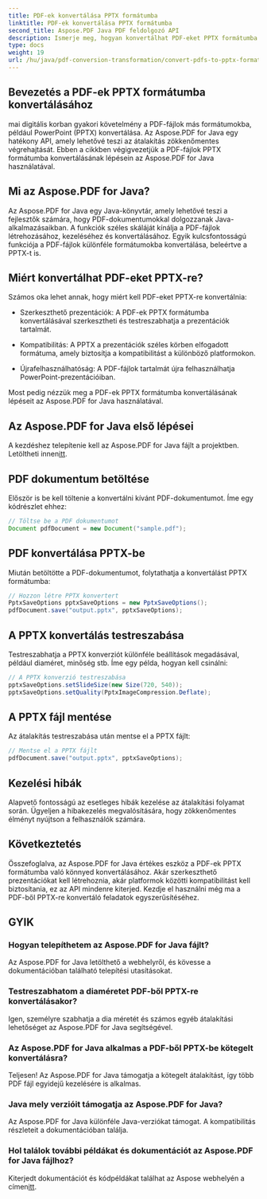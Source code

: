 ```yaml
---
title: PDF-ek konvertálása PPTX formátumba
linktitle: PDF-ek konvertálása PPTX formátumba
second_title: Aspose.PDF Java PDF feldolgozó API
description: Ismerje meg, hogyan konvertálhat PDF-eket PPTX formátumba az Aspose.PDF for Java használatával. Lépésről lépésre útmutató kódpéldákkal a zökkenőmentes átalakítás érdekében.
type: docs
weight: 19
url: /hu/java/pdf-conversion-transformation/convert-pdfs-to-pptx-format/
---
```


## Bevezetés a PDF-ek PPTX formátumba konvertálásához

mai digitális korban gyakori követelmény a PDF-fájlok más formátumokba, például PowerPoint (PPTX) konvertálása. Az Aspose.PDF for Java egy hatékony API, amely lehetővé teszi az átalakítás zökkenőmentes végrehajtását. Ebben a cikkben végigvezetjük a PDF-fájlok PPTX formátumba konvertálásának lépésein az Aspose.PDF for Java használatával.

## Mi az Aspose.PDF for Java?

Az Aspose.PDF for Java egy Java-könyvtár, amely lehetővé teszi a fejlesztők számára, hogy PDF-dokumentumokkal dolgozzanak Java-alkalmazásaikban. A funkciók széles skáláját kínálja a PDF-fájlok létrehozásához, kezeléséhez és konvertálásához. Egyik kulcsfontosságú funkciója a PDF-fájlok különféle formátumokba konvertálása, beleértve a PPTX-t is.

## Miért konvertálhat PDF-eket PPTX-re?

Számos oka lehet annak, hogy miért kell PDF-eket PPTX-re konvertálnia:

- Szerkeszthető prezentációk: A PDF-ek PPTX formátumba konvertálásával szerkesztheti és testreszabhatja a prezentációk tartalmát.

- Kompatibilitás: A PPTX a prezentációk széles körben elfogadott formátuma, amely biztosítja a kompatibilitást a különböző platformokon.

- Újrafelhasználhatóság: A PDF-fájlok tartalmát újra felhasználhatja PowerPoint-prezentációiban.

Most pedig nézzük meg a PDF-ek PPTX formátumba konvertálásának lépéseit az Aspose.PDF for Java használatával.

## Az Aspose.PDF for Java első lépései

 A kezdéshez telepítenie kell az Aspose.PDF for Java fájlt a projektben. Letöltheti innen[itt](https://releases.aspose.com/pdf/java/).

## PDF dokumentum betöltése

Először is be kell töltenie a konvertálni kívánt PDF-dokumentumot. Íme egy kódrészlet ehhez:

```java
// Töltse be a PDF dokumentumot
Document pdfDocument = new Document("sample.pdf");
```

## PDF konvertálása PPTX-be

Miután betöltötte a PDF-dokumentumot, folytathatja a konvertálást PPTX formátumba:

```java
// Hozzon létre PPTX konvertert
PptxSaveOptions pptxSaveOptions = new PptxSaveOptions();
pdfDocument.save("output.pptx", pptxSaveOptions);
```

## A PPTX konvertálás testreszabása

Testreszabhatja a PPTX konverziót különféle beállítások megadásával, például diaméret, minőség stb. Íme egy példa, hogyan kell csinálni:

```java
// A PPTX konverzió testreszabása
pptxSaveOptions.setSlideSize(new Size(720, 540));
pptxSaveOptions.setQuality(PptxImageCompression.Deflate);
```

## A PPTX fájl mentése

Az átalakítás testreszabása után mentse el a PPTX fájlt:

```java
// Mentse el a PPTX fájlt
pdfDocument.save("output.pptx", pptxSaveOptions);
```

## Kezelési hibák

Alapvető fontosságú az esetleges hibák kezelése az átalakítási folyamat során. Ügyeljen a hibakezelés megvalósítására, hogy zökkenőmentes élményt nyújtson a felhasználók számára.

## Következtetés

Összefoglalva, az Aspose.PDF for Java értékes eszköz a PDF-ek PPTX formátumba való könnyed konvertálásához. Akár szerkeszthető prezentációkat kell létrehoznia, akár platformok közötti kompatibilitást kell biztosítania, ez az API mindenre kiterjed. Kezdje el használni még ma a PDF-ből PPTX-re konvertáló feladatok egyszerűsítéséhez.

## GYIK

### Hogyan telepíthetem az Aspose.PDF for Java fájlt?

Az Aspose.PDF for Java letölthető a webhelyről, és kövesse a dokumentációban található telepítési utasításokat.

### Testreszabhatom a diaméretet PDF-ből PPTX-re konvertálásakor?

Igen, személyre szabhatja a dia méretét és számos egyéb átalakítási lehetőséget az Aspose.PDF for Java segítségével.

### Az Aspose.PDF for Java alkalmas a PDF-ből PPTX-be kötegelt konvertálásra?

Teljesen! Az Aspose.PDF for Java támogatja a kötegelt átalakítást, így több PDF fájl egyidejű kezelésére is alkalmas.

### Java mely verzióit támogatja az Aspose.PDF for Java?

Az Aspose.PDF for Java különféle Java-verziókat támogat. A kompatibilitás részleteit a dokumentációban találja.

### Hol találok további példákat és dokumentációt az Aspose.PDF for Java fájlhoz?

 Kiterjedt dokumentációt és kódpéldákat találhat az Aspose webhelyén a címen[itt](https://reference.aspose.com/pdf/java/).